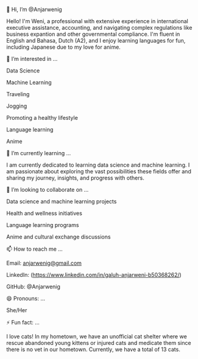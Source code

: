 👋 Hi, I’m @Anjarwenig

Hello! I'm Weni, a professional with extensive experience in international executive assistance, accounting, and navigating complex regulations like business expantion and other governmental compliance. I'm fluent in English and Bahasa, Dutch (A2), and I enjoy learning languages for fun, including Japanese due to my love for anime.



👀 I’m interested in ...

Data Science

Machine Learning

Traveling

Jogging

Promoting a healthy lifestyle

Language learning

Anime



🌱 I’m currently learning ...

I am currently dedicated to learning data science and machine learning. I am passionate about exploring the vast possibilities these fields offer and sharing my journey, insights, and progress with others.



💞️ I’m looking to collaborate on ...

Data science and machine learning projects

Health and wellness initiatives

Language learning programs

Anime and cultural exchange discussions



📫 How to reach me ...

Email: anjarwenig@gmail.com

LinkedIn: (https://www.linkedin.com/in/galuh-anjarweni-b50368262/)

GitHub: @Anjarwenig


😄 Pronouns: ...

She/Her




⚡ Fun fact: ...

I love cats! In my hometown, we have an unofficial cat shelter where we rescue abandoned young kittens or injured cats and medicate them since there is no vet in our hometown. Currently, we have a total of 13 cats.
<!---
Anjarwenig/Anjarwenig is a ✨ special ✨ repository because its `README.md` (this file) appears on your GitHub profile.
You can click the Preview link to take a look at your changes.
--->
